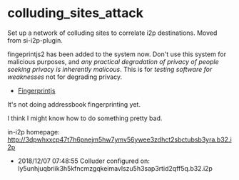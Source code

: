 # colluding_sites_attack

Set up a network of colluding sites to correlate i2p destinations. Moved from
si-i2p-plugin.

fingeprintjs2 has been added to the system now. Don't use this system for
malicious purposes, and *any practical degradation of privacy of people seeking*
*privacy is inherently malicous*. This is for *testing software for weaknesses*
not for degrading privacy.

  * [Fingerprintjs](https://github.com/valve/fingerprintjs2)

It's not doing addressbook fingerprinting yet.

I think I might know how to do something pretty bad.

in-i2p homepage: http://3dpwhxxcp47t7h6pnejm5hw7ymv56ywee3zdhct2sbctubsb3yra.b32.i2p

  * 2018/12/07 07:48:55 Colluder configured on: ly5unhjuqbriik3h5kfncmzgqkeimavlszu5h3sap3rtid2qff5q.b32.i2p
